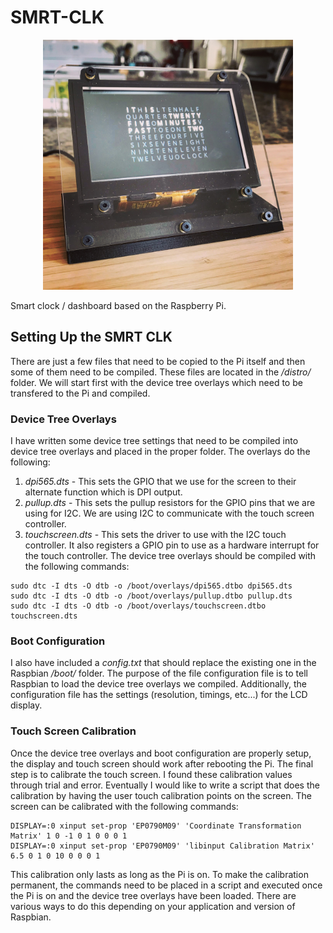 # SMRT-CLK
<p align="center">
<img src="/pics/smrt_clk.jpg" alt="BatBone" width="400">
</p>
Smart clock / dashboard based on the Raspberry Pi. 

## Setting Up the SMRT CLK
There are just a few files that need to be copied to the Pi itself and then some of them need to be compiled. These files are located in the */distro/* folder. We will start first with the device tree overlays which need to be transfered to the Pi and compiled.

### Device Tree Overlays
I have written some device tree settings that need to be compiled into device tree overlays and placed in the proper folder. The overlays do the following:
1. *dpi565.dts* - This sets the GPIO that we use for the screen to their alternate function which is DPI output.
2. *pullup.dts* - This sets the pullup resistors for the GPIO pins that we are using for I2C. We are using I2C to communicate with the touch screen controller.
3. *touchscreen.dts* - This sets the driver to use with the I2C touch controller. It also registers a GPIO pin to use as a hardware interrupt for the touch controller.
The device tree overlays should be compiled with the following commands:
```
sudo dtc -I dts -O dtb -o /boot/overlays/dpi565.dtbo dpi565.dts
sudo dtc -I dts -O dtb -o /boot/overlays/pullup.dtbo pullup.dts
sudo dtc -I dts -O dtb -o /boot/overlays/touchscreen.dtbo touchscreen.dts
```

### Boot Configuration
I also have included a *config.txt* that should replace the existing one in the Raspbian */boot/* folder. The purpose of the file configuration file is to tell Raspbian to load the device tree overlays we compiled. Additionally, the configuration file has the settings (resolution, timings, etc...) for the LCD display.

### Touch Screen Calibration
Once the device tree overlays and boot configuration are properly setup, the display and touch screen should work after rebooting the Pi. The final step is to calibrate the touch screen. I found these calibration values through trial and error. Eventually I would like to write a script that does the calibration by having the user touch calibration points on the screen. The screen can be calibrated with the following commands:
```
DISPLAY=:0 xinput set-prop 'EP0790M09' 'Coordinate Transformation Matrix' 1 0 -1 0 1 0 0 0 1
DISPLAY=:0 xinput set-prop 'EP0790M09' 'libinput Calibration Matrix' 6.5 0 1 0 10 0 0 0 1
```
This calibration only lasts as long as the Pi is on. To make the calibration permanent, the commands need to be placed in a script and executed once the Pi is on and the device tree overlays have been loaded. There are various ways to do this depending on your application and version of Raspbian.
